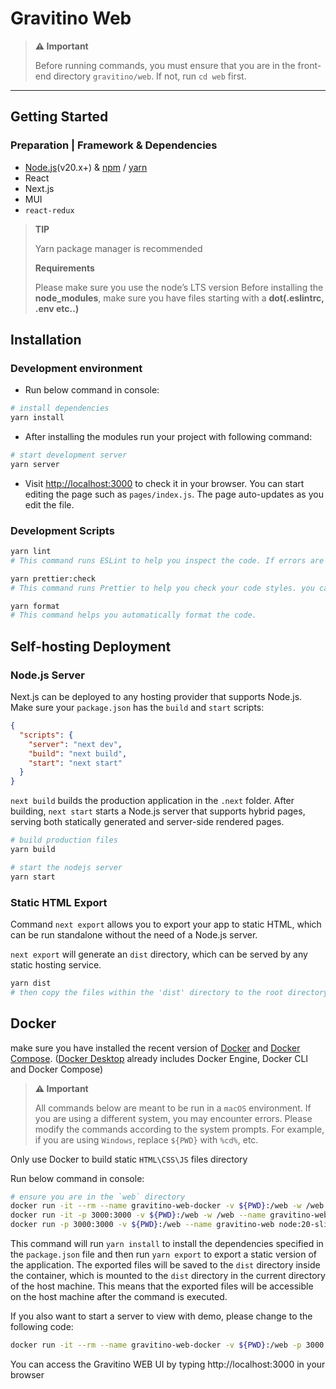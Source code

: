 <!--
  Copyright 2023 Datastrato.
  This software is licensed under the Apache License version 2.
-->

# Gravitino Web

> **⚠️ Important**
>
> Before running commands, you must ensure that you are in the front-end directory `gravitino/web`. If not, run `cd web` first.

---

## Getting Started

### Preparation | Framework & Dependencies

- [Node.js](https://nodejs.org)(v20.x+) & [npm](https://www.npmjs.com/) / [yarn](https://yarnpkg.com/)
- React
- Next.js
- MUI
- `react-redux`

> **TIP**
>
> Yarn package manager is recommended
>
> **Requirements**
>
> Please make sure you use the node’s LTS version
> Before installing the **node_modules**, make sure you have files starting with a **dot(.eslintrc, .env etc..)**

## Installation

### Development environment

- Run below command in console:

```bash
# install dependencies
yarn install
```

- After installing the modules run your project with following command:

```bash
# start development server
yarn server
```

- Visit <http://localhost:3000> to check it in your browser. You can start editing the page such as `pages/index.js`. The page auto-updates as you edit the file.

### Development Scripts

```bash
yarn lint
# This command runs ESLint to help you inspect the code. If errors are printed, please make modifications based on the provided prompts.
```

```bash
yarn prettier:check
# This command runs Prettier to help you check your code styles. you can manually to fix the code when errors are printed, or use `yarn format` to fix the code with Prettier CLI.
```

```bash
yarn format
# This command helps you automatically format the code.

```

## Self-hosting Deployment

### Node.js Server

Next.js can be deployed to any hosting provider that supports Node.js. Make sure your `package.json` has the `build` and `start` scripts:

```json
{
  "scripts": {
    "server": "next dev",
    "build": "next build",
    "start": "next start"
  }
}
```

`next build` builds the production application in the `.next` folder. After building, `next start` starts a Node.js server that supports hybrid pages, serving both statically generated and server-side rendered pages.

```bash
# build production files
yarn build

# start the nodejs server
yarn start
```

### Static HTML Export

Command `next export` allows you to export your app to static HTML, which can be run standalone without the need of a Node.js server.

`next export` will generate an `dist` directory, which can be served by any static hosting service.

```bash
yarn dist
# then copy the files within the 'dist' directory to the root directory of the static server
```

## Docker

make sure you have installed the recent version of [Docker](https://www.docker.com/) and [Docker Compose](https://docs.docker.com/compose/install/#scenario-two-install-the-compose-plugin). ([Docker Desktop](https://www.docker.com/products/docker-desktop/) already includes Docker Engine, Docker CLI and Docker Compose)

> **⚠️ Important**
>
> All commands below are meant to be run in a `macOS` environment. If you are using a different system, you may encounter errors. Please modify the commands according to the system prompts. 
> For example, if you are using `Windows`, replace `${PWD}` with `%cd%`, etc.

Only use Docker to build static `HTML\CSS\JS` files directory

Run below command in console:

```bash
# ensure you are in the `web` directory
docker run -it --rm --name gravitino-web-docker -v ${PWD}:/web -w /web node:20-slim /bin/bash -c "yarn install && yarn dist"
docker run -it -p 3000:3000 -v ${PWD}:/web -w /web --name gravitino-web node:20-slim /bin/bash
docker run -p 3000:3000 -v ${PWD}:/web --name gravitino-web node:20-slim /bin/bash -c "yarn install && yarn dist"
```

This command will run `yarn install` to install the dependencies specified in the `package.json` file and then run `yarn export` to export a static version of the application. 
The exported files will be saved to the `dist` directory inside the container, which is mounted to the `dist` directory in the current directory of the host machine. 
This means that the exported files will be accessible on the host machine after the command is executed.

If you also want to start a server to view with demo, please change to the following code:

```bash
docker run -it --rm --name gravitino-web-docker -v ${PWD}:/web -p 3000:3000 -w /web node:20-slim /bin/bash -c "yarn install && yarn server"
```
You can access the Gravitino WEB UI by typing http://localhost:3000 in your browser
